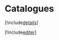 # Catalogues

[!include[details](catalogues.details.autogen.md)]

[!include[editer](catalogues.editer.autogen.md)]



































